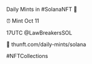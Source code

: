 Daily Mints in #SolanaNFT 🚀

⏰ Mint Oct 11

17UTC @LawBreakersSOL

🔗 thunft.com/daily-mints/solana

#NFTCollections
